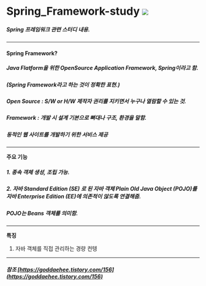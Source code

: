 # Spring_Framework-study <img src="https://img.shields.io/badge/Spring-6DB33F?style=flat-square&logo=spring&logoColor=white"/>

##### Spring 프레임워크 관련 스터디 내용.
---
#### Spring Framework?
##### Java Flatform을 위한 OpenSource Application Framework, Spring이라고 함. 
##### (Spring Framework라고 하는 것이 정확한 표현.)
##### Open Source : S/W or H/W 제작자 권리를 지키면서 누구나 열람할 수 있는 것.
##### Framework : 개발 시 설계 기본으로 뼈대나 구조, 환경을 말함.
##### 동적인 웹 사이트를 개발하기 위한 서비스 제공
-----
**주요 기능**
##### 1. 종속 객체 생성, 조립 가능.
##### 2. 자바 Standard Edition (SE) 로 된 자바 객체 Plain Old Java Object (POJO)를 자바 Enterprise Edition (EE)에 의존적이 않도록 연결해줌.
##### POJO는 Beans 객체를 의미함.
-----
**특징**
1. 자바 객체를 직접 관리하는 경량 컨텡







---
##### 참조 [https://goddaehee.tistory.com/156](https://goddaehee.tistory.com/156)
